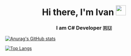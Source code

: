 

<!--
**koles111ivan/koles111ivan** is a ✨ _special_ ✨ repository because its `README.md` (this file) appears on your GitHub profile.

Here are some ideas to get you started:

- 🔭 I’m currently working on ...
- 🌱 I’m currently learning ...
- 👯 I’m looking to collaborate on ...
- 🤔 I’m looking for help with ...
- 💬 Ask me about ...
- 📫 How to reach me: ...
- 😄 Pronouns: ...
- ⚡ Fun fact: ...
-->
<h1 align="center">Hi there, I'm Ivan 
<img src="https://github.com/blackcater/blackcater/raw/main/images/Hi.gif" height="32"/></h1>
<h3 align="center">I am C# Developer 🇷🇺</h3>


[![Anurag's GitHub stats](https://github-readme-stats.vercel.app/api?username=koles111ivan)](https://github.com/anuraghazra/github-readme-stats)


[![Top Langs](https://github-readme-stats.vercel.app/api/top-langs/?username=koles111ivan)](https://github.com/anuraghazra/github-readme-stats)
